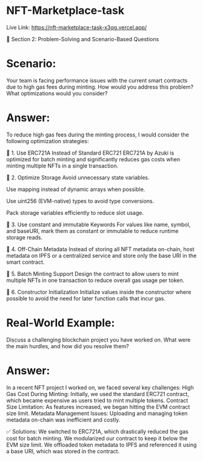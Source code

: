 # NFT-Marketplace-task

Live Link: https://nft-marketplace-task-x3qg.vercel.app/

🧩 Section 2: Problem-Solving and Scenario-Based Questions

# Scenario:

Your team is facing performance issues with the current smart contracts due to high gas fees during minting. How would you address this problem? What optimizations would you consider?

# Answer:

To reduce high gas fees during the minting process, I would consider the following optimization strategies:

🔸 1. Use ERC721A Instead of Standard ERC721
ERC721A by Azuki is optimized for batch minting and significantly reduces gas costs when minting multiple NFTs in a single transaction.

🔸 2. Optimize Storage
Avoid unnecessary state variables.

Use mapping instead of dynamic arrays when possible.

Use uint256 (EVM-native) types to avoid type conversions.

Pack storage variables efficiently to reduce slot usage.

🔸 3. Use constant and immutable Keywords
For values like name, symbol, and baseURI, mark them as constant or immutable to reduce runtime storage reads.

🔸 4. Off-Chain Metadata
Instead of storing all NFT metadata on-chain, host metadata on IPFS or a centralized service and store only the base URI in the smart contract.

🔸 5. Batch Minting Support
Design the contract to allow users to mint multiple NFTs in one transaction to reduce overall gas usage per token.

🔸 6. Constructor Initialization
Initialize values inside the constructor where possible to avoid the need for later function calls that incur gas.

# Real-World Example:

Discuss a challenging blockchain project you have worked on. What were the main hurdles, and how did you resolve them?

# Answer:

In a recent NFT project I worked on, we faced several key challenges:
High Gas Cost During Minting: Initially, we used the standard ERC721 contract, which became expensive as users tried to mint multiple tokens.
Contract Size Limitation: As features increased, we began hitting the EVM contract size limit.
Metadata Management Issues: Uploading and managing token metadata on-chain was inefficient and costly.

✅ Solutions:
We switched to ERC721A, which drastically reduced the gas cost for batch minting.
We modularized our contract to keep it below the EVM size limit.
We offloaded token metadata to IPFS and referenced it using a base URI, which was stored in the contract.
